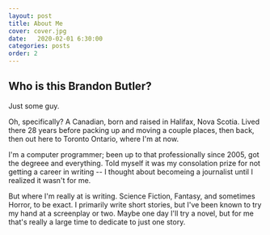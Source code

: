 ```yaml
---
layout: post
title: About Me
cover: cover.jpg
date:   2020-02-01 6:30:00
categories: posts
order: 2
---
```


## Who is this Brandon Butler?

Just some guy.

Oh, specifically? A Canadian, born and raised in Halifax, Nova Scotia. Lived there 28 years before packing up and moving a couple places, then back, then out here to Toronto Ontario, where I'm at now.

I'm a computer programmer; been up to that professionally since 2005, got the degreee and everything. Told myself it was my consolation prize for not getting a career in writing --
I thought about becomeing a journalist until I realized it wasn't for me.

But where I'm really at is writing. Science Fiction, Fantasy, and sometimes Horror, to be exact. I primarily write short stories, but I've been known to try my hand at a screenplay or two. Maybe one day I'll try
a novel, but for me that's really a large time to dedicate to just one story.


